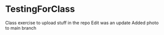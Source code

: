 # TestingForClass
Class exercise to upload stuff in the repo
Edit was an update
Added photo to main branch
